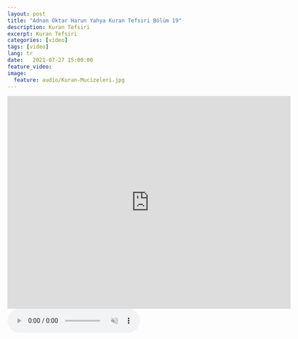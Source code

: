 ```yaml
---
layout: post
title: "Adnan Oktar Harun Yahya Kuran Tefsiri Bölüm 19"
description: Kuran Tefsiri
excerpt: Kuran Tefsiri
categories: [video]
tags: [video]
lang: tr
date:   2021-07-27 15:00:00
feature_video: 
image:
  feature: audio/Kuran-Mucizeleri.jpg
---
```


<div class="responsive-wrap">
<iframe width="640" height="480" src="https://e.pcloud.link/publink/show?code=XZ8yb0ZalyAUpt3vDRYKr53mSxxgR47rHWy" title="YouTube video player" frameborder="0" allow="accelerometer; autoplay; clipboard-write; encrypted-media; gyroscope; picture-in-picture" allowfullscreen></iframe>
</div>


<audio controls autoplay muted>
  <source src="horse.ogg" type="audio/ogg">
  <source src="https://e.pcloud.link/publink/show?code=XZ8yb0ZalyAUpt3vDRYKr53mSxxgR47rHWy" type="audio/mpeg">
Your browser does not support the audio element.
</audio>
